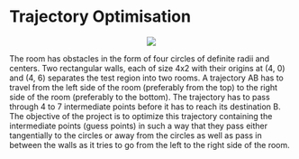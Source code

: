# Trajectory Optimisation

<p align="center">
<img src="https://raw.githubusercontent.com/master-coro/trajectory-optimisation/master/traj_opt.JPG"
</p>

The room has obstacles in the form of four circles of definite radii and
centers. Two rectangular walls, each of size 4x2 with their origins at (4, 0) and (4, 6) separates the test
region into two rooms. A trajectory AB has to travel from the left side of the room (preferably from
the top) to the right side of the room (preferably to the bottom). The trajectory has to pass through
4 to 7 intermediate points before it has to reach its destination B. The objective of the project is to
optimize this trajectory containing the intermediate points (guess points) in such a way that they pass
either tangentially to the circles or away from the circles as well as pass in between the walls as it tries
to go from the left to the right side of the room.


